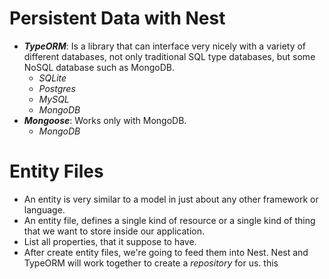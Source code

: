# Persistent Data with Nest

- **_TypeORM_**: Is a library that can interface very nicely with a variety of different databases, not only traditional SQL type databases, but some NoSQL database such as MongoDB.
  - _SQLite_
  - _Postgres_
  - _MySQL_
  - _MongoDB_
- **_Mongoose_**: Works only with MongoDB.
  - _MongoDB_

# Entity Files

- An entity is very similar to a model in just about any other framework or language.
- An entity file, defines a single kind of resource or a single kind of thing that we want to store inside our application.
- List all properties, that it suppose to have.
- After create entity files, we're going to feed them into Nest. Nest and TypeORM will work together to create a _repository_ for us.
this
